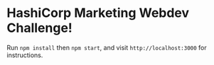 # HashiCorp Marketing Webdev Challenge!

Run `npm install` then `npm start`, and visit `http://localhost:3000` for instructions.